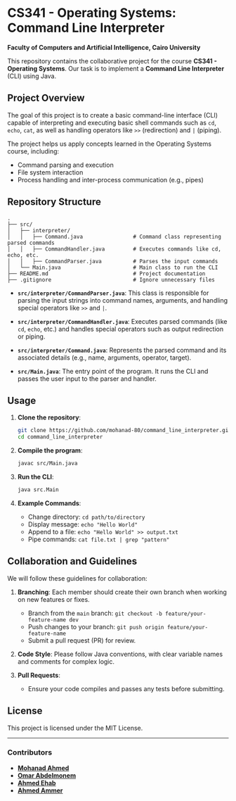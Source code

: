 # CS341 - Operating Systems: Command Line Interpreter

**Faculty of Computers and Artificial Intelligence, Cairo University**

This repository contains the collaborative project for the course **CS341 - Operating Systems**. Our task is to implement a **Command Line Interpreter** (CLI) using Java.

## Project Overview

The goal of this project is to create a basic command-line interface (CLI) capable of interpreting and executing basic shell commands such as `cd`, `echo`, `cat`, as well as handling operators like `>>` (redirection) and `|` (piping).

The project helps us apply concepts learned in the Operating Systems course, including:
- Command parsing and execution
- File system interaction
- Process handling and inter-process communication (e.g., pipes)

## Repository Structure

```
.
├── src/
│   ├── interpreter/
│   │   ├── Command.java                # Command class representing parsed commands
│   │   ├── CommandHandler.java         # Executes commands like cd, echo, etc.
│   │   ├── CommandParser.java          # Parses the input commands
│   └── Main.java                       # Main class to run the CLI
├── README.md                           # Project documentation
├── .gitignore                          # Ignore unnecessary files
```

- **`src/interpreter/CommandParser.java`**: This class is responsible for parsing the input strings into command names, arguments, and handling special operators like `>>` and `|`.
  
- **`src/interpreter/CommandHandler.java`**: Executes parsed commands (like `cd`, `echo`, etc.) and handles special operators such as output redirection or piping.

- **`src/interpreter/Command.java`**: Represents the parsed command and its associated details (e.g., name, arguments, operator, target).

- **`src/Main.java`**: The entry point of the program. It runs the CLI and passes the user input to the parser and handler.

## Usage

1. **Clone the repository**:
   ```bash
   git clone https://github.com/mohanad-80/command_line_interpreter.git
   cd command_line_interpreter
   ```

2. **Compile the program**:
   ```bash
   javac src/Main.java
   ```

3. **Run the CLI**:
   ```bash
   java src.Main
   ```

4. **Example Commands**:
   - Change directory: `cd path/to/directory`
   - Display message: `echo "Hello World"`
   - Append to a file: `echo "Hello World" >> output.txt`
   - Pipe commands: `cat file.txt | grep "pattern"`

## Collaboration and Guidelines

We will follow these guidelines for collaboration:
1. **Branching**: Each member should create their own branch when working on new features or fixes.
   - Branch from the `main` branch: `git checkout -b feature/your-feature-name dev`
   - Push changes to your branch: `git push origin feature/your-feature-name`
   - Submit a pull request (PR) for review.

2. **Code Style**: Please follow Java conventions, with clear variable names and comments for complex logic.

3. **Pull Requests**: 
   - Ensure your code compiles and passes any tests before submitting.

## License

This project is licensed under the MIT License.

---

### Contributors
- **[Mohanad Ahmed](https://github.com/mohanad-80)**
- **[Omar Abdelmonem](https://github.com/OmarAbdelmonemSayed)**
- **[Ahmed Ehab](https://github.com/AhmedEhab2022)**
- **[Ahmed Ammer](https://github.com/Ahmed-Amer01)**